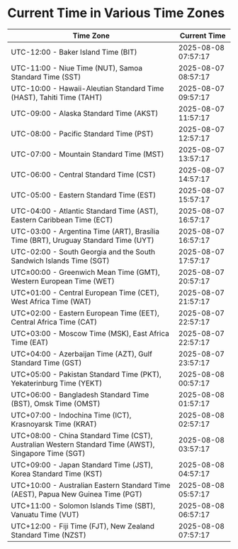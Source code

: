 # Current Time in Various Time Zones

| Time Zone | Current Time |
|-----------|--------------|
| UTC-12:00 - Baker Island Time (BIT) | 2025-08-08 07:57:17 |
| UTC-11:00 - Niue Time (NUT), Samoa Standard Time (SST) | 2025-08-07 08:57:17 |
| UTC-10:00 - Hawaii-Aleutian Standard Time (HAST), Tahiti Time (TAHT) | 2025-08-07 09:57:17 |
| UTC-09:00 - Alaska Standard Time (AKST) | 2025-08-07 11:57:17 |
| UTC-08:00 - Pacific Standard Time (PST) | 2025-08-07 12:57:17 |
| UTC-07:00 - Mountain Standard Time (MST) | 2025-08-07 13:57:17 |
| UTC-06:00 - Central Standard Time (CST) | 2025-08-07 14:57:17 |
| UTC-05:00 - Eastern Standard Time (EST) | 2025-08-07 15:57:17 |
| UTC-04:00 - Atlantic Standard Time (AST), Eastern Caribbean Time (ECT) | 2025-08-07 16:57:17 |
| UTC-03:00 - Argentina Time (ART), Brasília Time (BRT), Uruguay Standard Time (UYT) | 2025-08-07 16:57:17 |
| UTC-02:00 - South Georgia and the South Sandwich Islands Time (SGT) | 2025-08-07 17:57:17 |
| UTC±00:00 - Greenwich Mean Time (GMT), Western European Time (WET) | 2025-08-07 20:57:17 |
| UTC+01:00 - Central European Time (CET), West Africa Time (WAT) | 2025-08-07 21:57:17 |
| UTC+02:00 - Eastern European Time (EET), Central Africa Time (CAT) | 2025-08-07 22:57:17 |
| UTC+03:00 - Moscow Time (MSK), East Africa Time (EAT) | 2025-08-07 22:57:17 |
| UTC+04:00 - Azerbaijan Time (AZT), Gulf Standard Time (GST) | 2025-08-07 23:57:17 |
| UTC+05:00 - Pakistan Standard Time (PKT), Yekaterinburg Time (YEKT) | 2025-08-08 00:57:17 |
| UTC+06:00 - Bangladesh Standard Time (BST), Omsk Time (OMST) | 2025-08-08 01:57:17 |
| UTC+07:00 - Indochina Time (ICT), Krasnoyarsk Time (KRAT) | 2025-08-08 02:57:17 |
| UTC+08:00 - China Standard Time (CST), Australian Western Standard Time (AWST), Singapore Time (SGT) | 2025-08-08 03:57:17 |
| UTC+09:00 - Japan Standard Time (JST), Korea Standard Time (KST) | 2025-08-08 04:57:17 |
| UTC+10:00 - Australian Eastern Standard Time (AEST), Papua New Guinea Time (PGT) | 2025-08-08 05:57:17 |
| UTC+11:00 - Solomon Islands Time (SBT), Vanuatu Time (VUT) | 2025-08-08 06:57:17 |
| UTC+12:00 - Fiji Time (FJT), New Zealand Standard Time (NZST) | 2025-08-08 07:57:17 |
